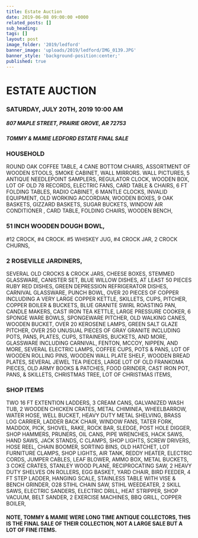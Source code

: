 ```yaml
---
title: Estate Auction
date: 2019-06-08 09:00:00 +0000
related_posts: []
sub_heading:  
tags: []
layout: post
image_folder: '2019/ledford'
banner_image: 'uploads/2019/ledford/IMG_0139.JPG'
banner_style: 'background-position:center;'
published: true
---
```

# ESTATE AUCTION
### SATURDAY, JULY 20TH, 2019 10:00 AM
##### 807 MAPLE STREET, PRAIRIE GROVE, AR 72753
##### TOMMY & MAMIE LEDFORD ESTATE FINAL SALE

<!--break-->
### HOUSEHOLD
ROUND OAK COFFEE TABLE, 4 CANE BOTTOM CHAIRS, ASSORTMENT OF WOODEN STOOLS, SMOKE CABINET, WALL MIRRORS. WALL PICTURES, 5 ANTIQUE NEEDLEPOINT SAMPLERS, REGULATOR CLOCK, WOODEN BOX, LOT OF OLD 78 RECORDS, ELECTRIC FANS, CARD TABLE & CHAIRS, 6 FT FOLDING TABLES, RADIO CABINET, 6 MANTLE CLOCKS, INVALID EQUIPMENT, OLD WORKING ACCORDIAN, WOODEN BOXES, 9 OAK BASKETS, GIZZARD BASKETS, SUGAR BUCKETS, WINDOW AIR CONDITIONER , CARD TABLE, FOLDING CHAIRS, WOODEN BENCH, <h3>51 INCH WOODEN DOUGH BOWL,</h3> #12 CROCK, #4 CROCK. #5 WHISKEY JUG, #4 CROCK JAR, 2 CROCK CHURNS,<h3> 2 ROSEVILLE JARDINERS,</h3> SEVERAL OLD CROCKS & CROCK JARS, CHEESE BOXES, STEMMED GLASSWARE, CANISTER SET, BLUE WILLOW DISHES, AT LEAST 50 PIECES RUBY RED DISHES, GREEN DEPRESSION REFRIGERATOR DISHES, CARNIVAL GLASSWARE, PUNCH BOWL, OVER 20 PIECES OF COPPER INCLUDING A  VERY LARGE COPPER KETTLE, SKILLETS, CUPS, PITCHER, COPPER BOILER & BUCKETS, BLUE GRANITE SWIRL ROASTING PAN, CANDLE MAKERS, CAST IRON TEA KETTLE, LARGE PRESSURE COOKER, 6 SPONGE WARE BOWLS, SPONGEWARE PITCHER, OLD WALKING CANES, WOODEN BUCKET, OVER 20 KEROSENE LAMPS, GREEN SALT GLAZE PITCHER, OVER 250 UNUSUAL PIECES OF GRAY GRANITE INCLUDING POTS, PANS, PLATES, CUPS, STRAINERS, BUCKETS, AND MORE,  GLASSWARE INCLUDING CARNIVAL, FENTON, MCCOY, NIPPEN, AND MORE, SEVERAL ELECTRIC LAMPS, COFFEE CUPS, POTS & PANS, LOT OF WOODEN ROLLING PINS, WOODEN WALL PLATE SHELF, WOODEN BREAD PLATES, SEVERAL JEWEL TEA PIECES, LARGE LOT OF OLD FRANKOMA PIECES, OLD ARMY BOOKS & PATCHES, FOOD GRINDER, CAST IRON POT, PANS, & SKILLETS, CHRISTMAS TREE, LOT OF CHRISTMAS ITEMS, 

### SHOP ITEMS
TWO 16 FT EXTENTION LADDERS, 3 CREAM CANS, GALVANIZED WASH TUB, 2 WOODEN CHICKEN CRATES, METAL CHIMINEA, WHEELBARROW, WATER HOSE, WELL BUCKET, HEAVY DUTY METAL SHELVING, BRASS LOG CARRIER, LADDER BACK CHAIR, WINDOW FANS, TATER FORK, MADDOX, PICK, SHOVEL, RAKE, ROCK BAR, SLEDGE, POST HOLE DIGGER, SHOP HAMMERS, PRUNERS, OIL CANS, PIPE WRENCHES, HACK SAWS, HAND SAWS, JACK STANDS, C CLAMPS, SHOP LIGHTS, SCREW DRIVERS, HOSE REEL, CHAIN BOOMER, SORTING BINS, OLD HATCHET,  LOT FURNITURE CLAMPS, SHOP LIGHTS, AIR TANK, REDDY HEATER, ELECTRIC CORDS, JUMPER CABLES, LEAF BLOWER, AMMO BOX, METAL BUCKETS, 3 COKE CRATES, STANLEY WOOD PLANE, RECIPROCATING SAW, 2 HEAVY DUTY SHELVES ON ROLLERS, EGG BASKET, YARD CHAIR, BIRD FEEDER, 4 FT STEP LADDER, HANGING SCALE, STAINLESS TABLE WITH VISE & BENCH GRINDER, O28 STIHL CHAIN SAW, STIHL WEEDEATER,
2 SKILL SAWS, ELECTRIC SANDERS, ELECTRIC DRILL, HEAT STRIPPER, SHOP VACUUM, BELT SANDER, 2 EXERCISE MACHINES, BBQ GRILL, COPPER BOILER,

#### NOTE, TOMMY & MAMIE WERE LONG TIME ANTIQUE COLLECTORS, THIS IS THE FINAL SALE OF THEIR COLLECTION, NOT A LARGE SALE BUT A LOT OF FINE ITEMS.